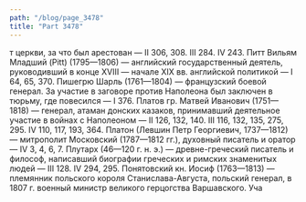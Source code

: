 ```yaml
---
path: "/blog/page_3478"
title: "Part 3478"
---
```


т церкви, за что был арестован — II 306, 308. III 284. IV 243.
Питт Вильям Младший (Pitt) (1795—1806) — английский государственный деятель, руководивший в конце XVIII — начале XIX вв. английской политикой — I 64, 65, 370.
Пишегрю Шарль (1761—1804) — французский боевой генерал. За участие в заговоре против Наполеона был заключен в тюрьму, где повесился — I 376.
Платов гр. Матвей Иванович (1751—1818) — генерал, атаман донских казаков, принимавший деятельное участие в войнах с Наполеоном — II 126, 132, 140. III 116, 132, 135, 275, 295. IV 110, 117, 193, 364.
Платон (Левшин Петр Георгиевич, 1737—1812) — митрополит Московский (1787—1812 гг.), духовный писатель и оратор — IV 3, 4, 6, 7.
Плутарх (46—120 г. н. э.) — древне-греческий писатель и философ, написавший биографии греческих и римских знаменитых людей — III 128. IV 294, 295.
Понятовский кн. Иосиф (1763—1813) — племянник польского короля Станислава-Августа, польский генерал, в 1807 г. военный министр великого герцогства Варшавского. Уча
